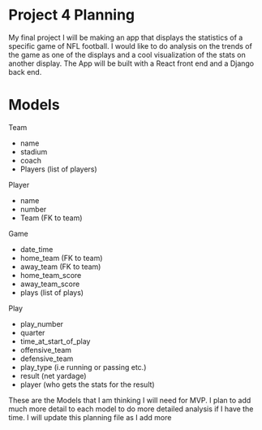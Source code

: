 # Project 4 Planning

My final project I will be making an app that displays the statistics of a specific game of NFL football. I would like to do analysis on the trends of the game as one of the displays and a cool visualization of the stats on another display. The App will be built with a React front end and a Django back end.

# Models

Team

- name
- stadium
- coach
- Players (list of players)

Player

- name
- number
- Team (FK to team)

Game

- date_time
- home_team (FK to team)
- away_team (FK to team)
- home_team_score
- away_team_score
- plays (list of plays)

Play

- play_number
- quarter
- time_at_start_of_play
- offensive_team
- defensive_team
- play_type (i.e running or passing etc.)
- result (net yardage)
- player (who gets the stats for the result)

These are the Models that I am thinking I will need for MVP. I plan to add much more detail to each model to do more detailed analysis if I have the time. I will update this planning file as I add more
